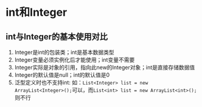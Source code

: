# int和Integer

## int与Integer的基本使用对比
1. Integer是int的包装类；int是基本数据类型
1. Integer变量必须实例化后才能使用；int变量不需要
1. Integer实际是对象的引用，指向此new的Integer对象；int是直接存储数据值
1. Integer的默认值是null；int的默认值是0
1. 泛型定义时也不支持int: 如：`List<Integer> list = new ArrayList<Integer>();`可以，而`List<int> list = new ArrayList<int>();`则不行